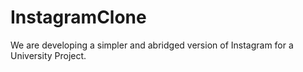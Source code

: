 # InstagramClone
We are developing a simpler and abridged version of Instagram for a University Project.
